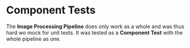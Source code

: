 # Component Tests

The **Image Processing Pipeline** does only work as a whole and was thus hard wo mock for unit tests. It was tested as a **Component Test** with the whole pipeline as one.